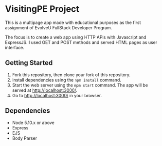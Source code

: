 # VisitingPE Project

This is a multipage app made with educational purposes as the first assignment of EvolveU FullStack Developer Program.

The focus is to create a web app using HTTP APIs with Javascript and ExpressJS. I used GET and POST methods and served HTML pages as user interface. 

## Getting Started

1. Fork this repository, then clone your fork of this repository.
2. Install dependencies using the `npm install` command.
3. Start the web server using the `npm start` command. The app will be served at <http://localhost:3000/>.
4. Go to <http://localhost:3000/> in your browser.

## Dependencies

- Node 5.10.x or above
- Express
- EJS
- Body Parser